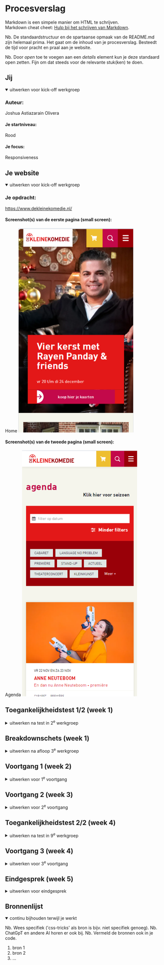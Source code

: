 # Procesverslag
Markdown is een simpele manier om HTML te schrijven.  
Markdown cheat cheet: [Hulp bij het schrijven van Markdown](https://github.com/adam-p/markdown-here/wiki/Markdown-Cheatsheet).

Nb. De standaardstructuur en de spartaanse opmaak van de README.md zijn helemaal prima. Het gaat om de inhoud van je procesverslag. Besteedt de tijd voor pracht en praal aan je website.

Nb. Door *open* toe te voegen aan een *details* element kun je deze standaard open zetten. Fijn om dat steeds voor de relevante stuk(ken) te doen.





## Jij

<details open>
  <summary>uitwerken voor kick-off werkgroep</summary>

  ### Auteur:
  Joshua Astiazarain Olivera

  #### Je startniveau:
  Rood

  #### Je focus:
  Responsiveness
 
</details>





## Je website

<details open>
  <summary>uitwerken voor kick-off werkgroep</summary>

  ### Je opdracht:
  https://www.dekleinekomedie.nl/

  #### Screenshot(s) van de eerste pagina (small screen): 
  Home 
  <img src="readme-images/home_kleinekomedie.png" width="375px" alt="Homepagina Kleine Komedie">

  #### Screenshot(s) van de tweede pagina (small screen):
  Agenda 
  <img src="readme-images/agenda_kleinekomedie.png" width="375px" alt="Agendapagina Kleine Komedie">
 
</details>



## Toegankelijkheidstest 1/2 (week 1)

<details>
  <summary>uitwerken na test in 2<sup>e</sup> werkgroep</summary>

  ### Bevindingen
  Lijst met je bevindingen die in de test naar voren kwamen:
  - Images worden volledig overgeslagen
  - Alleen de links worden gelezen
  - Broodteksten binnen een card worden overgeslagen
  - Op verschillende plekken staan errors in de code
  - De website draait niet mee als de telefoon 180 graden wordt gedraaid
  - De interactieve elementen staan te dicht op elkaar
  - Voor de shows wordt geen list gebruikt
  - Afbeeldingen bevatten geen alt-tekst
  - Er wordt alleen href voor links gebruikt (geen a)
  - Button element wordt niet gebruikt
  - Niet duidelijk dat een nieuwe pagina wordt geopend met screenreader
  - Dark mode wordt niet ondersteund

</details>



## Breakdownschets (week 1)

<details>
  <summary>uitwerken na afloop 3<sup>e</sup> werkgroep</summary>

  ### de hele pagina: 
  <img src="readme-images/breakdownschets_home.jpg" width="375px" alt="breakdown van de hele pagina">

  ### dynamisch deel (hamburgermenu?): 
  <img src="readme-images/dummy-plaatje.jpg" width="375px" alt="breakdown van een dynamisch deel">

  ### wellicht nog een dynamisch deel (bijv filter): 
  <img src="readme-images/breakdownschets_filter.jpg" width="375px" alt="breakdown van filter, agendapagina">

</details>





## Voortgang 1 (week 2)

<details>
  <summary>uitwerken voor 1<sup>e</sup> voortgang</summary>

  ### Stand van zaken
  hier dit ging goed & dit was lastig (neem ook screenshots op van delen van je website en code)
  Goed:
  - Breakdownschets homepagina vertalen naar HTML
  - Korte opdrachten in de les

  Lastig:
  - Breakdownschets filter --> welke elementen worden voor wat gebruikt?
  - Verschillen flexbox en grid en het toepassen hiervan
  - Toegankelijkheid checken bij de originele website


  ### Agenda voor meeting
  samen met je groepje opstellen

  | Joshua         | Julian             | Alycia       |
  | ---            | ---                | ---          |
  | Wanneer nieuwe section, wanneer past het gewoon binnen de parent? | Wanneer grid en wanneer flexbox?  | Tekst op een image    |
  | Tekst selecteren met toetsenbord (tab of iets anders?) | Wat wordt er precies verwacht van ons qua toegankelijkheid? Verwijst naar toegankelijkheids blad van week vorige week. |  |
  | Wanneer grid, wanneer flexbox? | Het minimale aantal van 3 CSS files.  |  |
  | Breakdownschets | Functies binnen de website? (Surface plane) |  |


  ### Verslag van meeting
  hier na afloop snel de uitkomsten van de meeting vastleggen

  - Flexbox - Grid --> Flexbox voor algemenere layout, grid voor specifiekere layout
  - Tekst selecteren --> met semantische HTML komt dat automatisch goed
  - Main css --> styling tekst, nav, basic styling
  - light & dark mode toevoegen
  - Image gebruiken voor logo en dan onzichtbare h1
  - met comments onderdelen aangeven
  - a met img erin bij social media


</details>





## Voortgang 2 (week 3)

<details>
  <summary>uitwerken voor 2<sup>e</sup> voortgang</summary>

  ### Stand van zaken
  hier dit ging goed & dit was lastig (neem ook screenshots op van delen van je website en code)


  ### Agenda voor meeting
  samen met je groepje opstellen

  | Joshua      | Julian         | Joost   |
  | ---            | ---                | ---          |
  |  Fonts (hoe toe te voegen vanuit file, mag ook vanuit adobe fonts ook met js?) | Welke vorm van afbeeldingen zijn het beste voor toegankelijkheid  | tekst op afbeeldingen    |
  | iconen die geen images zijn | dit als er tijd is | nog een punt |
  | image uit de section achter elementen van de header       | ...                | ...          |


  ### Verslag van meeting
  hier na afloop snel de uitkomsten van de meeting vastleggen

  - punt 1
  - punt 2
  - nog een punt
- ...

</details>





## Toegankelijkheidstest 2/2 (week 4)

<details>
  <summary>uitwerken na test in 9<sup>e</sup> werkgroep</summary>

  ### Bevindingen
  Lijst met je bevindingen die in de test naar voren kwamen (geef ook aan wat er verbeterd is):

</details>





## Voortgang 3 (week 4)

<details>
  <summary>uitwerken voor 3<sup>e</sup> voortgang</summary>

  ### Stand van zaken
  hier dit ging goed & dit was lastig (neem ook screenshots op van delen van je website en code)


  ### Agenda voor meeting
  samen met je groepje opstellen

  | student 1      | student 2          | student 3    | student 4        |
  | ---            | ---                | ---          | ---              |
  | dit bespreken  | en dit             | en ik dit    | en dan ik dat    |
  | en dat ook nog | dit als er tijd is | nog een punt | dit wil ik zeker |
  | ...            | ...                | ...          | ...              |


  ### Verslag van meeting
  hier na afloop snel de uitkomsten van de meeting vastleggen

  - punt 1
  - punt 2
  - nog een punt
  - ...

</details>





## Eindgesprek (week 5)

<details>
  <summary>uitwerken voor eindgesprek</summary>

  ### Je uitkomst - karakteristiek screenshots:
  <img src="readme-images/dummy-plaatje.jpg" width="375px" alt="uitomst opdracht 1">


  ### Dit ging goed/Heb ik geleerd: 
  Korte omschrijving met plaatjes

  <img src="readme-images/dummy-plaatje.jpg" width="375px" alt="top">


  ### Dit was lastig/Is niet gelukt:
  Korte omschrijving met plaatjes

  <img src="readme-images/dummy-plaatje.jpg" width="375px" alt="bummer">
</details>





## Bronnenlijst

<details open>
  <summary>continu bijhouden terwijl je werkt</summary>

  Nb. Wees specifiek ('css-tricks' als bron is bijv. niet specifiek genoeg). 
  Nb. ChatGpT en andere AI horen er ook bij.
  Nb. Vermeld de bronnen ook in je code.

  1. bron 1
  2. bron 2
  3. ...

</details>